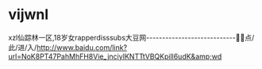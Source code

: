 # vijwnl
xzl仙踪林一区,18岁女rapperdisssubs大豆网----------------------------🔄🔄点/此/进/入/http://www.baidu.com/link?url=NoK8PT47PahMhFH8Vie_jnciyIKNTTtVBQKpill6udK&amp;wd
